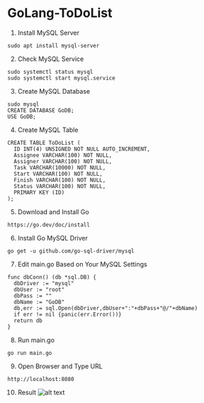# GoLang-ToDoList

1. Install MySQL Server
```
sudo apt install mysql-server
```
2. Check MySQL Service
```
sudo systemctl status mysql
sudo systemctl start mysql.service
```
3. Create MySQL Database
```
sudo mysql
CREATE DATABASE GoDB;
USE GoDB;
```
4. Create MySQL Table
```
CREATE TABLE ToDoList (
  ID INT(4) UNSIGNED NOT NULL AUTO_INCREMENT,
  Assignee VARCHAR(100) NOT NULL,
  Assigner VARCHAR(100) NOT NULL,
  Task VARCHAR(10000) NOT NULL,
  Start VARCHAR(100) NOT NULL,
  Finish VARCHAR(100) NOT NULL,
  Status VARCHAR(100) NOT NULL,
  PRIMARY KEY (ID)
);
```
5. Download and Install Go
```
https://go.dev/doc/install
```
6. Install Go MySQL Driver
```
go get -u github.com/go-sql-driver/mysql
```
7. Edit main.go Based on Your MySQL Settings
```
func dbConn() (db *sql.DB) {
  dbDriver := "mysql"
  dbUser := "root"
  dbPass := ""
  dbName := "GoDB"
  db,err := sql.Open(dbDriver,dbUser+":"+dbPass+"@/"+dbName)
  if err != nil {panic(err.Error())}
  return db
}
```
8. Run main.go
```
go run main.go
```
9. Open Browser and Type URL
```
http://localhost:8080
```
10. Result
![alt text](http://url/to/img.png)
